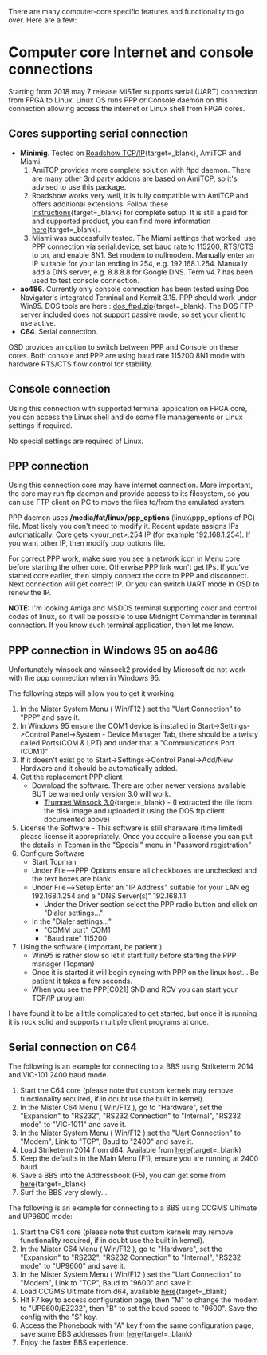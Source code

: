 There are many computer-core specific features and functionality to go over. Here are a few:

# Computer core Internet and console connections

Starting from 2018 may 7 release MiSTer supports serial (UART) connection from FPGA to Linux. Linux OS runs PPP or Console daemon on this connection allowing access the internet or Linux shell from FPGA cores.

## Cores supporting serial connection
* **Minimig**. Tested on [Roadshow TCP/IP](https://misterfpga.org/viewtopic.php?f=4&t=2063&p=18598&hilit=Roadshow#p18598){target=_blank}, AmiTCP and Miami. 
    1. AmiTCP provides more complete solution with ftpd daemon. There are many other 3rd party addons are based on AmiTCP, so it's advised to use this package.
    2. Roadshow works very well, it is fully compatible with AmiTCP and offers additional extensions. Follow these [Instructions](https://misterfpga.org/viewtopic.php?f=4&t=2063&p=18598&hilit=Roadshow#p18598){target=_blank} for complete setup.  It is still a paid for and supported product, you can find more information [here](http://roadshow.apc-tcp.de/index-en.php){target=_blank}.
    3.  Miami was successfully tested. The Miami settings that worked: use PPP connection via serial.device, set baud rate to 115200, RTS/CTS to on, and enable 8N1. Set modem to nullmodem. Manually enter an IP suitable for your lan ending in 254, e.g. 192.168.1.254. Manually add a DNS server, e.g. 8.8.8.8 for Google DNS. Term v4.7 has been used to test console connection.
* **ao486**. Currently only console connection has been tested using Dos Navigator's integrated Terminal and Kermit 3.15. PPP should work under Win95.
DOS tools are here : [dos_ftpd.zip](https://github.com/MiSTer-devel/ao486_MiSTer/raw/master/sw/dos_ftpd.zip){target=_blank}. The DOS FTP server included does not support passive mode, so set your client to use active.
* **C64**. Serial connection.

OSD provides an option to switch between PPP and Console on these cores.
Both console and PPP are using baud rate 115200 8N1 mode with hardware RTS/CTS flow control for stability.

## Console connection
Using this connection with supported terminal application on FPGA core, you can access the Linux shell and do some file managements or Linux settings if required.

No special settings are required of Linux. 

## PPP connection
Using this connection core may have internet connection. More important, the core may run ftp daemon and provide access to its filesystem, so you can use FTP client on PC to move the files to/from the emulated system.

PPP daemon uses **/media/fat/linux/ppp_options** (linux\ppp_options of PC) file. Most likely you don't need to modify it. Recent update assigns IPs automatically. Core gets <your_net>.254 IP (for example 192.168.1.254). If you want other IP, then modify ppp_options file.

For correct PPP work, make sure you see a network icon in Menu core before starting the other core. Otherwise PPP link won't get IPs. If you've started core earlier, then simply connect the core to PPP and disconnect. Next connection will get correct IP. Or you can switch UART mode in OSD to renew the IP.

**NOTE:** I'm looking Amiga and MSDOS terminal supporting color and control codes of linux, so it will be possible to use Midnight Commander in terminal connection. If you know such terminal application, then let me know.

## PPP connection in Windows 95 on ao486
Unfortunately winsock and winsock2 provided by Microsoft do not work with the ppp connection when in Windows 95.

The following steps will allow you to get it working.

1. In the Mister System Menu ( Win/F12 ) set the "Uart Connection" to "PPP" and save it.
2. In Windows 95 ensure the COM1 device is installed in Start->Settings->Control Panel->System - Device Manager Tab, there should be a twisty called Ports(COM & LPT) and under that a "Communications Port (COM1)"
3. If it doesn't exist go to Start->Settings->Control Panel->Add/New Hardware and it should be automatically added.
4. Get the replacement PPP client
    * Download the software.  There are other newer versions available BUT be warned only version 3.0 will work.
        * [Trumpet Winsock 3.0](https://winworldpc.com/product/trumpet-winsock/3x){target=_blank} - (I extracted the file from the disk image and uploaded it using the DOS ftp client documented above)
5. License the Software - This software is still shareware (time limited) please license it appropriately. Once you acquire a license you can put the details in Tcpman in the "Special" menu in "Password registration"
6. Configure Software  
    * Start Tcpman
    * Under File-->PPP Options ensure all checkboxes are unchecked and the text boxes are blank.
    * Under File-->Setup Enter an "IP Address" suitable for your LAN eg 192.168.1.254 and a "DNS Server(s)" 192.168.1.1
        * Under the Driver section select the PPP radio button and click on "Dialer settings..."  
    * In the "Dialer settings..."  
        * "COMM port" COM1  
        * "Baud rate" 115200
7. Using the software ( important, be patient )
    * Win95 is rather slow so let it start fully before starting the PPP manager (Tcpman)
    * Once it is started it will begin syncing with PPP on the linux host... Be patient it takes a few seconds.
    * When you see the PPP[C021] SND and RCV you can start your TCP/IP program

I have found it to be a little complicated to get started, but once it is running it is rock solid and supports multiple client programs at once.

## Serial connection on C64
The following is an example for connecting to a BBS using Striketerm 2014 and VIC-101 2400 baud mode.

1. Start the C64 core (please note that custom kernels may remove functionality required, if in doubt use the built in kernel).
2. In the Mister C64 Menu ( Win/F12 ), go to "Hardware", set the "Expansion" to "RS232", "RS232 Connection" to "Internal", "RS232 mode" to "VIC-1011" and save it.
3. In the Mister System Menu ( Win/F12 ) set the "Uart Connection" to "Modem", Link to "TCP", Baud to "2400" and save it.
4. Load Striketerm 2014 from d64. Available from [here](https://csdb.dk/release/?id=130807){target=_blank}
5. Keep the defaults in the Main Menu (F1), ensure you are running at 2400 baud.
6. Save a BBS into the Addressbook (F5), you can get some from [here](http://cbbsoutpost.servebbs.com){target=_blank}
7. Surf the BBS very slowly...

The following is an example for connecting to a BBS using CCGMS Ultimate and UP9600 mode:

1. Start the C64 core (please note that custom kernels may remove functionality required, if in doubt use the built in kernel).
2. In the Mister C64 Menu ( Win/F12 ), go to "Hardware", set the "Expansion" to "RS232", "RS232 Connection" to "Internal", "RS232 mode" to "UP9600" and save it.
3. In the Mister System Menu ( Win/F12 ) set the "Uart Connection" to "Modem", Link to "TCP", Baud to "9600" and save it.
4. Load CCGMS Ultimate from d64, available [here](https://csdb.dk/release/download.php?id=214853){target=_blank}
5. Hit F7 key to access configuration page, then "M" to change the modem to "UP9600/EZ232", then "B" to set the baud speed to "9600". Save the config with the "S" key.
6. Access the Phonebook with "A" key from the same configuration page, save some BBS addresses from [here](http://cbbsoutpost.servebbs.com){target=_blank}
7. Enjoy the faster BBS experience.
